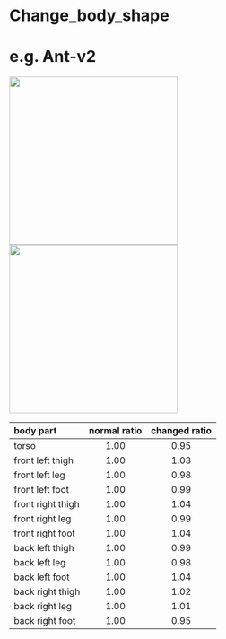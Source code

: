 # Change_body_shape



# e.g. Ant-v2

<img src="https://user-images.githubusercontent.com/109128805/216778131-9bdbfbb9-b21e-47cd-b101-1c864d978c4f.png" width = "300px" height = "300px">   <img src="https://user-images.githubusercontent.com/109128805/216778132-e4508192-5adb-4965-b39e-671f83ef8e3d.png" width = "300px" height = "300px">

| body part | normal ratio| changed ratio| 
| :---                |     :---:      |     :---:      | 
| torso               | 1.00    | 0.95      | 
| front left thigh    | 1.00    | 1.03      | 
| front left leg      | 1.00    | 0.98      | 
| front left foot     | 1.00    | 0.99      | 
| front right thigh   | 1.00    | 1.04      | 
| front right leg     | 1.00    | 0.99      | 
| front right foot    | 1.00    | 1.04      | 
| back left thigh     | 1.00    | 0.99      | 
| back left leg       | 1.00    | 0.98      | 
| back left foot      | 1.00    | 1.04      | 
| back right thigh    | 1.00    | 1.02      | 
| back right leg      | 1.00    | 1.01      | 
| back right foot     | 1.00    | 0.95      | 
